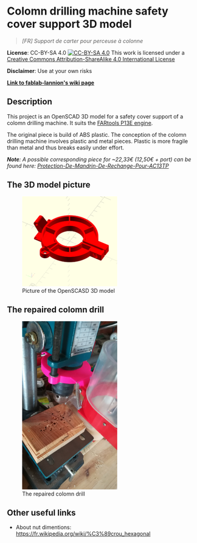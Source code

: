# Colomn drilling machine safety cover support 3D model
  
> _[FR] Support de carter pour perceuse à colonne_

**License**: CC-BY-SA 4.0 [![CC-BY-SA 4.0](https://i.creativecommons.org/l/by-sa/4.0/88x31.png)](http://creativecommons.org/licenses/by-sa/4.0) This work is licensed under a [Creative Commons Attribution-ShareAlike 4.0 International License](http://creativecommons.org/licenses/by-sa/4.0)

**Disclaimer**: Use at your own risks

**[Link to fablab-lannion's wiki page](https://wiki.fablab-lannion.org//index.php?title=R%C3%A9paration_support_de_but%C3%A9e_d%27une_perceuse_%C3%A0_colonne)**

## Description

This project is an OpenSCAD 3D model for a safety cover support of a colomn drilling machine. It suits the [FARtools P13E engine](http://www.perceuse-colonne.info/perceuse-a-colonne-fartools-one-p-13e/).

The original piece is build of ABS plastic. The conception of the colomn drilling machine involves plastic and metal pieces. Plastic is more fragile than metal and thus breaks easily under effort.

_**Note**: A possible corresponding piece for ~22,33€ (12,50€ + port) can be found here: [Protection-De-Mandrin-De-Rechange-Pour-AC13TP](http://www.worken.fr/p/120/Perceuse-a-colonne/Protection-De-Mandrin-De-Rechange-Pour-AC13TP?gclid=EAIaIQobChMInuHzpuPQ2AIV9TLTCh1oWQ1CEAYYASABEgKHTPD_BwE)_

## The 3D model picture
<figure>
    <img src="Pictures/safetyCoverSupport.png" width="250">
    <figcaption>Picture of the OpenSCASD 3D model</figcaption>
</figure>

## The repaired colomn drill
<figure>
    <img src="Pictures/IMG_20180415_153504.jpg" width="250">
    <figcaption>The repaired colomn drill</figcaption>
</figure>

## Other useful links

- About nut dimentions: https://fr.wikipedia.org/wiki/%C3%89crou_hexagonal